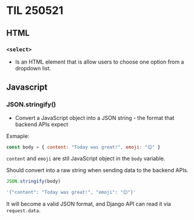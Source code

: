 # TIL 250521

## HTML

### `<select>`
- Is an HTML element that is allow users to choose one option from a dropdown list.

## Javascript

### JSON.stringify()

- Convert a JavaScript object into a JSON string - the format that backend APIs expect

Exmaple:

```javascript
const body = { content: "Today was great!", emoji: "😊" }
```

`content` and `emoji` are stil JavaScript object in the `body` variable.

Should convert into a raw string when sending data to the backend APIs.

```javascript
JSON.stringify(body)
```

```javascript
'{"content": "Today was great!", "emoji": "😊"}'
```

It will become a valid JSON format, and Django API can read it via `request.data`.
